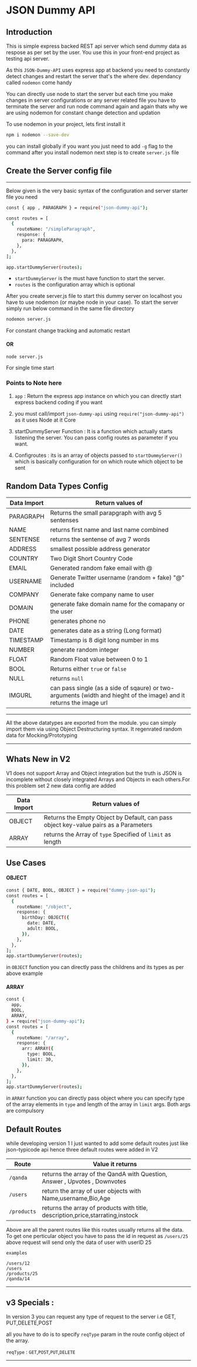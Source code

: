 # JSON Dummy API

## Introduction

This is simple express backed REST api server which send dummy data as respose as per set by the user. You use this in your front-end project as testing api server.

As this `JSON-Dummy-API` uses express app at backend you need to constantly detect changes and restart the server that's the where dev. dependancy called `nodemon` come handy

You can directly use node to start the server but each time you make changes in server configurations or any server related file you have to terminate the server and run node command again and again thats why we are using nodemon for constant change detection and updation

To use nodemon in your project, lets first install it

```sh
npm i nodemon --save-dev
```

you can install globally if you want you just need to add `-g` flag to the command after you install nodemon next step is to create `server.js` file

## Create the Server config file

---

Below given is the very basic syntax of the configuration and server starter file you need

```sh
const { app , PARAGRAPH } = require("json-dummy-api");

const routes = [
  {
    routeName: "/simpleParagraph",
    response: {
      para: PARAGRAPH,
    },
  },
];

app.startDummyServer(routes);
```

- `startDummyServer` is the must have function to start the server.
- `routes` is the configuration array which is optional

After you create server.js file to start this dummy server on localhost you have to use nodemon (or maybe node in your case). To start the server simply run below command in the same file directory

```sh
nodemon server.js
```

For constant change tracking and automatic restart

#### OR

```sh
node server.js
```

For single time start

### Points to Note here

1. `app` : Return the express app instance on which you can directly start express backend coding if you want

2. you must call/import `json-dummy-api` using `require("json-dummy-api")` as it uses Node at it Core

3. startDummyServer Function : It is a function which actually starts listening the server. You can pass config routes as parameter if you want.

4. Configroutes : its is an array of objects passed to `startDummyServer()` which is basically configuration for on which route which object to be sent

## Random Data Types Config

| Data Import | Return values of                                                                                                    |
| ----------- | ------------------------------------------------------------------------------------------------------------------- |
| PARAGRAPH   | Returns the small parapgraph with avg 5 sentenses                                                                   |
| NAME        | returns first name and last name combined                                                                           |
| SENTENSE    | returns the sentense of avg 7 words                                                                                 |
| ADDRESS     | smallest possible address generator                                                                                 |
| COUNTRY     | Two Digit Short Country Code                                                                                        |
| EMAIL       | Generated random fake email with @                                                                                  |
| USERNAME    | Generate Twitter username (random + fake) "@" included                                                              |
| COMPANY     | Generate fake company name to user                                                                                  |
| DOMAIN      | generate fake domain name for the comapany or the user                                                              |
| PHONE       | generates phone no                                                                                                  |
| DATE        | generates date as a string (Long format)                                                                            |
| TIMESTAMP   | Timestamp is 8 digit long number in ms                                                                              |
| NUMBER      | generate random integer                                                                                             |
| FLOAT       | Random Float value between 0 to 1                                                                                   |
| BOOL        | Returns either `true` or `false`                                                                                    |
| NULL        | returns `null`                                                                                                      |
| IMGURL      | can pass single (as a side of sqaure) or two-arguments (width and hieght of the image) and it returns the image url |

---

All the above datatypes are exported from the module. you can simply import them via using Object Destructuring syntax. It regenrated random data for Mocking/Prototyping

---

## Whats New in V2

V1 does not support Array and Object integration but the truth is JSON is incomplete without closely integrated Arrays and Objects in each others.For this problem set 2 new data config are added

| Data Import | Return values of                                                                     |
| ----------- | ------------------------------------------------------------------------------------ |
| OBJECT      | Returns the Empty Object by Default, can pass object key-value pairs as a Parameters |
| ARRAY       | returns the Array of `type` Specified of `limit` as length                           |

## Use Cases

#### OBJECT

```sh
const { DATE, BOOL, OBJECT } = require("dummy-json-api");
const routes = [
  {
    routeName: "/object",
    response: {
      birthDay: OBJECT({
        date: DATE,
        adult: BOOL,
      }),
    },
  },
];
app.startDummyServer(routes);
```

in `OBJECT` function you can directly pass the childrens and its types as per above example

#### ARRAY

```sh
const {
  app,
  BOOL,
  ARRAY,
} = require("json-dummy-api");
const routes = [
  {
    routeName: "/array",
    response: {
      arr: ARRAY({
        type: BOOL,
        limit: 30,
      }),
    },
  },
];
app.startDummyServer(routes);
```

in `ARRAY` function you can directly pass object where you can specify type of the array elements in `type` and length of the array in `limit` args. Both args are compulsory

## Default Routes

while developing version 1 I just wanted to add some default routes just like json-typicode api hence three default routes were added in V2

| Route       | Value it returns                                                               |
| ----------- | ------------------------------------------------------------------------------ |
| `/qanda`    | returns the array of the QandA with Question, Answer , Upvotes , Downvotes     |
| `/users`    | return the array of user objects with Name,username,Bio,Age                    |
| `/products` | returns the array of products with title, description,price,starrating,instock |

Above are all the parent routes like this routes usually returns all the data. To get one perticular object you have to pass the id in request as `/users/25`
above request will send only the data of user with userID 25

`examples`

```
/users/12
/users
/products/25
/qanda/14
```

---

## v3 Specials :

In version 3 you can request any type of request to the server i.e GET, PUT,DELETE,POST

all you have to do is to specify `reqType` param in the route config object of the array.

`reqType` : `GET`,`POST`,`PUT`,`DELETE`

---
